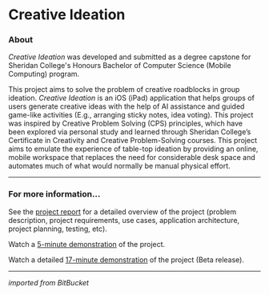 # Creative Ideation

### About
*Creative Ideation* was developed and submitted as a degree capstone for Sheridan College's Honours Bachelor of Computer Science (Mobile Computing) program. 

This project aims to solve the problem of creative roadblocks in group ideation. *Creative Ideation* is an iOS (iPad) application that helps groups of users generate creative ideas with the help of AI assistance and guided game-like activities (E.g., arranging sticky notes, idea voting). This project was inspired by Creative Problem Solving (CPS) principles, which have been explored via personal study and learned through Sheridan College’s Certificate in Creativity and Creative Problem-Solving courses. This project aims to emulate the experience of table-top ideation by providing an online, mobile workspace that replaces the need for considerable desk space and automates much of what would normally be manual physical effort.

------------

### For more information...
See the [project report](https://drive.google.com/file/d/1CtwfvwRHR65rTeVpXMAnAven4_VKors6/view?usp=sharing) for a detailed overview of the project (problem description, project requirements, use cases, application architecture, project planning, testing, etc).

Watch a [5-minute demonstration](https://drive.google.com/file/d/1gtGx-YTCSgUJDzEn0330Z3bSJoN8kG5_/view?usp=sharing) of the project.

Watch a detailed [17-minute demonstration](https://drive.google.com/file/d/1Xaa1iVyaH9H22fH5IWT2fFLiLqcd2A7T/view?usp=sharing) of the project (Beta release).

---
*imported from BitBucket*
